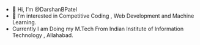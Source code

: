 - 👋 Hi, I’m @DarshanBPatel
- 👀 I’m interested in Competitive Coding , Web Development and Machine Learning.
- Currently I am Doing my M.Tech From Indian Institute of Information Technology , Allahabad.

<!---
DarshanBPatel/DarshanBPatel is a ✨ special ✨ repository because its `README.md` (this file) appears on your GitHub profile.
You can click the Preview link to take a look at your changes.
--->
